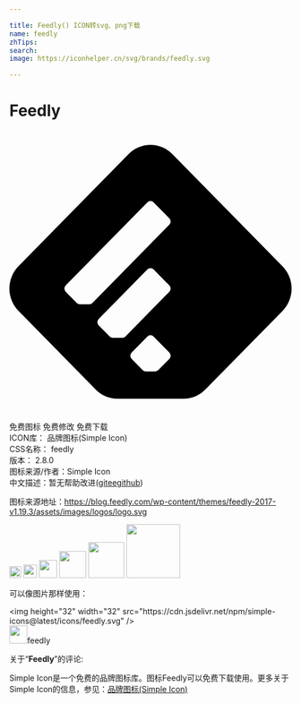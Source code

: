 ```yaml
---

title: Feedly() ICON转svg、png下载
name: feedly
zhTips: 
search: 
image: https://iconhelper.cn/svg/brands/feedly.svg

---
```


# Feedly  <small style="font-size: 60%;font-weight: 100"></small>

<div id="svg" class="svg-wrap">
<svg role="img" viewBox="0 0 24 24" xmlns="http://www.w3.org/2000/svg"><title>Feedly icon</title><path d="M13.86 1.989a2.609 2.609 0 0 0-3.726 0L.768 11.527a2.729 2.729 0 0 0 0 3.795l6.684 6.808a2.618 2.618 0 0 0 1.74.664h5.613a2.616 2.616 0 0 0 1.872-.791l6.554-6.675a2.726 2.726 0 0 0 0-3.795l-9.37-9.544zm-.26 17.422l-.935.95a.372.372 0 0 1-.268.114h-.8a.376.376 0 0 1-.247-.096l-.954-.97a.39.39 0 0 1 0-.542l1.337-1.36a.37.37 0 0 1 .531 0l1.337 1.361a.389.389 0 0 1 0 .543zm0-5.711l-3.737 3.808a.374.374 0 0 1-.268.111h-.799a.376.376 0 0 1-.25-.093l-.951-.97a.391.391 0 0 1 0-.544l4.139-4.214a.372.372 0 0 1 .531 0l1.337 1.362a.386.386 0 0 1 0 .54zm0-5.707l-6.54 6.66a.372.372 0 0 1-.268.113h-.8a.373.373 0 0 1-.249-.094L4.79 13.7a.388.388 0 0 1 0-.54l6.943-7.07a.372.372 0 0 1 .531 0l1.337 1.36a.389.389 0 0 1 0 .543z"/></svg>
</div>
<detail full-name='feedly'></detail>

<div class="detail-page">
<p>
<span><span class="badge-success badge">免费图标</span> <span class="badge-success badge">免费修改</span>  <span class="badge-success badge">免费下载</span> </span>
<br/>
<span>
ICON库：
<span class="badge-secondary badge">品牌图标(Simple Icon)</span> 
</span>
<br/>
<span>
CSS名称：
<span class="badge-secondary badge">feedly</span> 
</span>

<br/>
<span>
版本：
<span class="badge-secondary badge">2.8.0</span> 
</span>
<br/>
<span>图标来源/作者：<span class="badge-light badge">Simple Icon</span></span> 
<br/>
<span class="zh-detail">中文描述：暂无<span class="help-link"><span>帮助改进</span>(<a href="https://gitee.com/liuwave/icon-helper/edit/master/json/brands/feedly.json" target="_blank" rel="noopener noreferrer">gitee</a><a href="https://github.com/liuwave/icon-helper/edit/master/json/brands/feedly.json" target="_blank" rel="noopener noreferrer">github</a></span>)</span><br/>
</p>
</div><div class="description description alert alert-light"><p>图标来源地址：<a href="https://blog.feedly.com/wp-content/themes/feedly-2017-v1.19.3/assets/images/logos/logo.svg" target="_blank" rel="noopener noreferrer">https://blog.feedly.com/wp-content/themes/feedly-2017-v1.19.3/assets/images/logos/logo.svg</a></p></div>
<div class="alert alert-dark">
<img height="21" width="21" src="https://cdn.jsdelivr.net/npm/simple-icons@latest/icons/feedly.svg" />
<img height="24" width="24" src="https://cdn.jsdelivr.net/npm/simple-icons@latest/icons/feedly.svg" />
<img height="32" width="32" src="https://cdn.jsdelivr.net/npm/simple-icons@latest/icons/feedly.svg" />
<img height="48" width="48" src="https://cdn.jsdelivr.net/npm/simple-icons@latest/icons/feedly.svg" />
<img height="64" width="64" src="https://cdn.jsdelivr.net/npm/simple-icons@latest/icons/feedly.svg" />
<img height="96" width="96" src="https://cdn.jsdelivr.net/npm/simple-icons@latest/icons/feedly.svg" />

</div>
<div>
  <p>可以像图片那样使用：    
  </p>
  <div class="alert alert-primary" style="font-size: 14px">
    &lt;img height="32" width="32" src="https://cdn.jsdelivr.net/npm/simple-icons@latest/icons/feedly.svg" /&gt;
    <copy-btn content='<img height="32" width="32" src="https://cdn.jsdelivr.net/npm/simple-icons@latest/icons/feedly.svg" />'></copy-btn>
  </div>
  <div class="alert alert-secondary">
    <img height="32" width="32" src="https://cdn.jsdelivr.net/npm/simple-icons@latest/icons/feedly.svg" />feedly
    <copy-btn content="feedly" btn-title="复制图标名称"></copy-btn>
  </div>
</div>
<div class="icon-detail__container">
<p>关于“<b>Feedly</b>”的评论:</p>
</div>
<Vssue title="关于“Feedly”的评论" />
<div><p>Simple Icon是一个免费的品牌图标库。图标Feedly可以免费下载使用。更多关于  Simple Icon的信息，参见：<a target="_blank" href="https://iconhelper.cn/brands.html">品牌图标(Simple Icon)</a>
</p></div>

